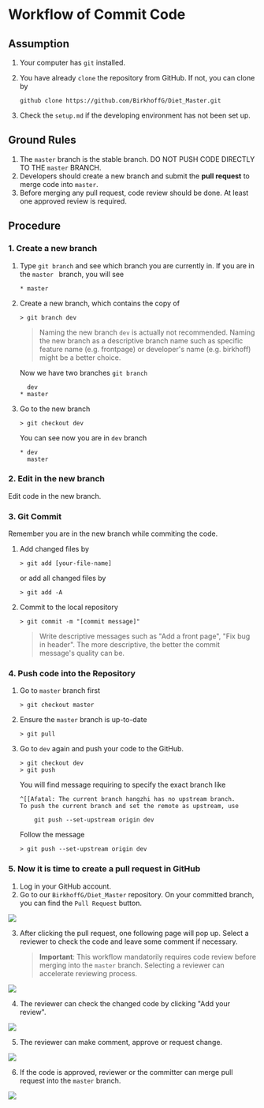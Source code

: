 # Workflow of Commit Code

## Assumption

1. Your computer has `git` installed.

2. You have already `clone` the repository from GitHub. If not, you can clone by

   ```
   github clone https://github.com/BirkhoffG/Diet_Master.git
   ```

3. Check the `setup.md` if the developing environment has not been set up.

## Ground Rules

1. The `master` branch is the stable branch. DO NOT PUSH CODE DIRECTLY TO THE `master` BRANCH.  
2. Developers should create a new branch and submit the **pull request** to merge code into `master`.
3. Before merging any pull request, code review should be done. At least one approved review is required.

## Procedure

### 1. Create a new branch

1. Type `git branch` and see which branch you are currently in. If you are in the `master ` branch, you will see

    ```
    * master
    ```

2. Create a new branch, which contains the copy of 

   ```
   > git branch dev
   ```

   > Naming the new branch `dev` is actually not recommended. Naming the new branch as a descriptive branch name such as specific feature name (e.g. frontpage) or developer's name (e.g. birkhoff) might be a better choice.
   
   Now we have two branches `git branch`
   
   ```
     dev
   * master
   ```

3. Go to the new branch

   ```
   > git checkout dev
   ```

   You can see now you are in `dev` branch

   ```
   * dev
     master
   ```

### 2. Edit in the new branch

Edit code in the new branch. 

### 3. Git Commit 

Remember you are in the new branch while commiting the code.

1. Add changed files by

   ```
   > git add [your-file-name]
   ```

   or add all changed files by

   ```
   > git add -A
   ```

2. Commit to the local repository

   ```
   > git commit -m "[commit message]"
   ```

   > Write descriptive messages such as "Add a front page", "Fix bug in header". The more descriptive, the better the commit message's quality can be.

### 4. Push code into the Repository

1. Go to `master` branch first

   ```
   > git checkout master
   ```

2. Ensure the `master` branch is up-to-date

   ```
   > git pull
   ```

3. Go to `dev` again and push your code to the GitHub.

   ```
   > git checkout dev
   > git push
   ```

   You will find message requiring to specify the exact branch like

   ```
   ^[[Afatal: The current branch hangzhi has no upstream branch.
   To push the current branch and set the remote as upstream, use
   
       git push --set-upstream origin dev
   ```

   Follow the message 

   ```
   > git push --set-upstream origin dev
   ```

### 5. Now it is time to create a pull request in GitHub

1. Log in your GitHub account.
2. Go to our `BirkhoffG/Diet_Master` repository. On your committed branch, you can find the `Pull Request` button.

![](D:\CPS\Course\Capstone\Diet_Master\docs\imgs\start_pull_request.png)

3. After clicking the pull request, one following page will pop up. Select a reviewer to check the code and leave some comment if necessary. 

   > **Important**: This workflow mandatorily requires code review before merging into the `master` branch. Selecting a reviewer can accelerate reviewing process.

![](D:\CPS\Course\Capstone\Diet_Master\docs\imgs\open_pull_request.png)

4. The reviewer can check the changed code by clicking "Add your review".

![](D:\CPS\Course\Capstone\Diet_Master\docs\imgs\new_request.png)

5. The reviewer can make comment, approve or request change.

![](D:\CPS\Course\Capstone\Diet_Master\docs\imgs\review.png)

6. If the code is approved, reviewer or the committer can merge pull request into the `master` branch.

![](D:\CPS\Course\Capstone\Diet_Master\docs\imgs\merge.png)

